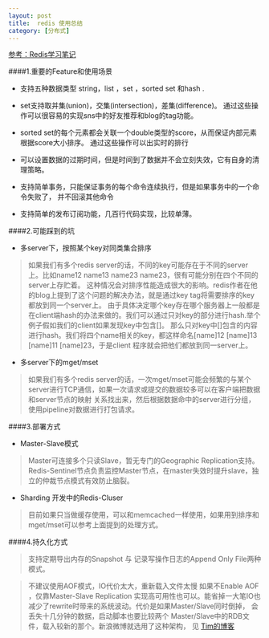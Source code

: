 ```yaml
---
layout: post
title:  redis 使用总结
category: [分布式]
---
```


[参考：Redis学习笔记](/docs/Redis学习笔记.pdf)

####1.重要的Feature和使用场景

* 支持五种数据类型 string，list ，set ，sorted set 和hash .

* set支持取并集(union)，交集(intersection)，差集(difference)。
通过这些操作可以很容易的实现sns中的好友推荐和blog的tag功能。

* sorted set的每个元素都会关联一个double类型的score，从而保证内部元素根据score大小排序。
通过这些操作可以出实时的排行

* 可以设置数据的过期时间，但是时间到了数据并不会立刻失效，它有自身的清理策略。

* 支持简单事务，只能保证事务的每个命令连续执行，但是如果事务中的一个命令失败了，
并不回滚其他命令

* 支持简单的发布订阅功能，几百行代码实现，比较单薄。



####2.可能踩到的坑

* 多server下，按照某个key对同类集合排序

>如果我们有多个redis server的话，不同的key可能存在于不同的server上。比如name12 name13 name23 name23，很有可能分别在四个不同的server上存贮着。
这种情况会对排序性能造成很大的影响。redis作者在他的blog上提到了这个问题的解决办法，就是通过key tag将需要排序的key都放到同一个server上。
由于具体决定哪个key存在哪个服务器上一般都是在client端hash的办法来做的。我们可以通过只对key的部分进行hash.举个例子假如我们的client如果发现key中包含[]。
那么只对key中[]包含的内容进行hash。我们将四个name相关的key，都这样命名[name]12 [name]13 [name]11 [name]23，于是client 程序就会把他们都放到同一server上。

* 多server下的mget/mset

>如果我们有多个redis server的话，一次mget/mset可能会频繁的与某个server进行TCP通信，如果一次请求或提交的数据较多可以在客户端把数据和server节点的映射
关系找出来，然后根据数据命中的server进行分组，使用pipeline对数据进行打包请求。

####3.部署方式

* Master-Slave模式

>Master可连接多个只读Slave，暂无专门的Geographic Replication支持。
Redis-Sentinel节点负责监控Master节点，在master失效时提升slave，独立的仲裁节点模式有效防止脑裂。

* Sharding 开发中的Redis-Cluser

>目前如果只当做缓存使用，可以和memcached一样使用，如果用到排序和mget/mset可以参考上面提到的处理方式。

####4.持久化方式

>支持定期导出内存的Snapshot 与 记录写操作日志的Append Only File两种模式。

>不建议使用AOF模式，IO代价太大，重新载入文件太慢
如果不Enable AOF ，仅靠Master-Slave Replication 实现高可用性也可以。能省掉一大笔IO也减少了rewrite时带来的系统波动。代价是如果Master/Slave同时倒掉，
会丢失十几分钟的数据，启动脚本也要比较两个
Master/Slave中的RDB文件，载入较新的那个。新浪微博就选用了这种架构，
见 [Tim的博客](http://timyang.net/data/redis-misunderstanding/)



 